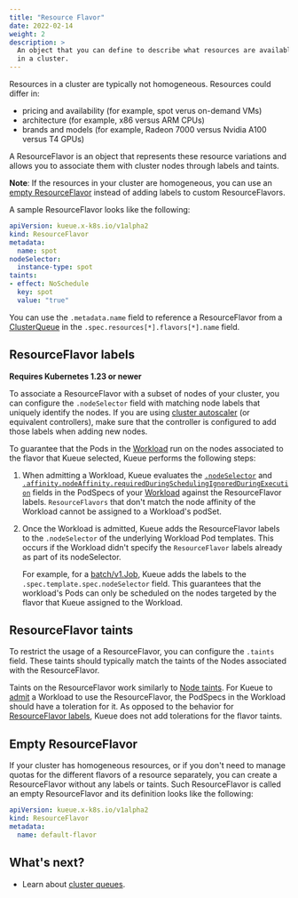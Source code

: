 ```yaml
---
title: "Resource Flavor"
date: 2022-02-14
weight: 2
description: >
  An object that you can define to describe what resources are available
  in a cluster.
---
```


Resources in a cluster are typically not homogeneous. Resources could differ in:

- pricing and availability (for example, spot verus on-demand VMs)
- architecture (for example, x86 versus ARM CPUs)
- brands and models (for example, Radeon 7000 versus Nvidia A100 versus T4 GPUs)

A ResourceFlavor is an object that represents these resource variations and
allows you to associate them with cluster nodes through labels and taints.

**Note**: If the resources in your cluster are homogeneous, you can use 
an [empty ResourceFlavor](#empty-resourceflavor) instead of adding labels to custom ResourceFlavors.

A sample ResourceFlavor looks like the following:

```yaml
apiVersion: kueue.x-k8s.io/v1alpha2
kind: ResourceFlavor
metadata:
  name: spot
nodeSelector:
  instance-type: spot
taints:
- effect: NoSchedule
  key: spot
  value: "true"
```

You can use the `.metadata.name` field to reference a ResourceFlavor from a
[ClusterQueue](/docs/concepts/cluster_queue) in the `.spec.resources[*].flavors[*].name` field.

## ResourceFlavor labels

**Requires Kubernetes 1.23 or newer**

To associate a ResourceFlavor with a subset of nodes of your cluster, you can
configure the `.nodeSelector` field with matching node labels that uniquely identify
the nodes. If you are using [cluster autoscaler](https://github.com/kubernetes/autoscaler/tree/master/cluster-autoscaler)
(or equivalent controllers), make sure that the controller is configured to add those labels when
adding new nodes.

To guarantee that the Pods in the [Workload](/docs/concepts/workload) run on the nodes associated to the flavor
that Kueue selected, Kueue performs the following steps:

1. When admitting a Workload, Kueue evaluates the
   [`.nodeSelector`](https://kubernetes.io/docs/concepts/scheduling-eviction/assign-pod-node/#nodeselector)
   and [`.affinity.nodeAffinity.requiredDuringSchedulingIgnoredDuringExecution`](https://kubernetes.io/docs/concepts/scheduling-eviction/assign-pod-node/#node-affinity)
   fields in the PodSpecs of your [Workload](/docs/concepts/workload) against the
   ResourceFlavor labels.
   `ResourceFlavors` that don't match the node affinity of the Workload
   cannot be assigned to a Workload's podSet.


2. Once the Workload is admitted, Kueue adds the ResourceFlavor labels to the
  `.nodeSelector` of the underlying Workload Pod templates. This occurs if the Workload
   didn't specify the `ResourceFlavor` labels already as part of its nodeSelector.

   For example, for a [batch/v1.Job](https://kubernetes.io/docs/concepts/workloads/controllers/job/),
   Kueue adds the labels to the `.spec.template.spec.nodeSelector` field. This
   guarantees that the workload's Pods can only be scheduled on the nodes
   targeted by the flavor that Kueue assigned to the Workload.

## ResourceFlavor taints

To restrict the usage of a ResourceFlavor, you can configure the `.taints` field.
These taints should typically match the taints of the Nodes associated with the ResourceFlavor.

Taints on the ResourceFlavor work similarly to [Node taints](https://kubernetes.io/docs/concepts/scheduling-eviction/taint-and-toleration/).
For Kueue to [admit](/docs/concepts#admission) a Workload to use the ResourceFlavor, the PodSpecs in the
Workload should have a toleration for it. As opposed to the behavior for
[ResourceFlavor labels](#resourceflavor-labels), Kueue does not add tolerations
for the flavor taints.

## Empty ResourceFlavor

If your cluster has homogeneous resources, or if you don't need to manage
quotas for the different flavors of a resource separately, you can create a
ResourceFlavor without any labels or taints. Such ResourceFlavor is called an
empty ResourceFlavor and its definition looks like the following:

```yaml
apiVersion: kueue.x-k8s.io/v1alpha2
kind: ResourceFlavor
metadata:
  name: default-flavor
```

## What's next?

- Learn about [cluster queues](/docs/concepts/cluster_queue).
